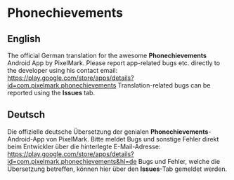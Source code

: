 # Phonechievements
## English
The official German translation for the awesome **Phonechievements** Android App by PixelMark.
Please report app-related bugs etc. directly to the developer using his contact email: https://play.google.com/store/apps/details?id=com.pixelmark.phonechievements
Translation-related bugs can be reported using the **Issues** tab.
## Deutsch
Die offizielle deutsche Übersetzung der genialen **Phonechievements**-Android-App von PixelMark.
Bitte meldet Bugs und sonstige Fehler direkt beim Entwickler über die hinterlegte E-Mail-Adresse: https://play.google.com/store/apps/details?id=com.pixelmark.phonechievements&hl=de
Bugs und Fehler, welche die Übersetzung betreffen, können hier über den **Issues**-Tab gemeldet werden.

